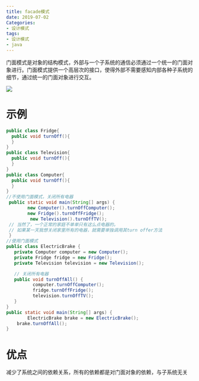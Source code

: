 ```yaml
---
title: facade模式
date: 2019-07-02
Categories:
- 设计模式
tags:
- 设计模式
- java
---
```


门面模式是对象的结构模式，外部与一个子系统的通信必须通过一个统一的门面对象进行。门面模式提供一个高层次的接口，使得外部不需要感知内部各种子系统的细节，通过统一的门面对象进行交互。

<!--more-->

![](https://shinerio.oss-cn-beijing.aliyuncs.com/blog_images/uncategory/20190702153926.png)

# 示例

```java
public class Fridge{
  public void turnOff(){ 
  }
}
public class Television{
  public void turnOff(){ 
  }
}
public class Computer{
  public void turnOff(){ 
  }
}
//不使用门面模式，关闭所有电器
 public static void main(String[] args) {
 		new Computer().turnOffComputer();
 		new Fridge().turnOffFridge();
		 new Television().turnOffTV();
 // 当然了，一个正常的家庭不单单只有这么点电器的。
 // 如果某一天我想关闭家里所有的电器，就需要单独调用其turn offer方法
 } 
//使用门面模式
public class ElectricBrake {
   private Computer computer = new Computer();
   private Fridge fridge = new Fridge();
   private Television television = new Television();

   // 关闭所有电器
   public void turnOffAll() {
          computer.turnOffComputer();
          fridge.turnOffFridge();
          television.turnOffTV();
   }
} 
public static void main(String[] args) {
 		ElectricBrake brake = new ElectricBrake();
    brake.turnOffAll();
} 
```

# 优点

减少了系统之间的依赖关系，所有的依赖都是对门面对象的依赖，与子系统无关



